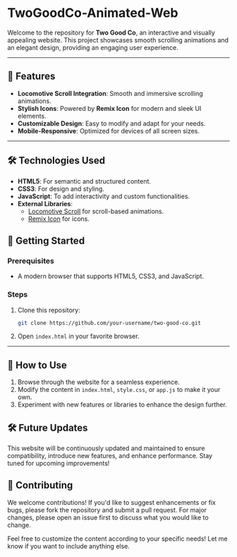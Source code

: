# TwoGoodCo-Animated-Web

Welcome to the repository for **Two Good Co**, an interactive and visually appealing website. This project showcases smooth scrolling animations and an elegant design, providing an engaging user experience.

---

## 🚀 Features

- **Locomotive Scroll Integration**: Smooth and immersive scrolling animations.
- **Stylish Icons**: Powered by **Remix Icon** for modern and sleek UI elements.
- **Customizable Design**: Easy to modify and adapt for your needs.
- **Mobile-Responsive**: Optimized for devices of all screen sizes.

---

## 🛠️ Technologies Used

- **HTML5**: For semantic and structured content.
- **CSS3**: For design and styling.
- **JavaScript**: To add interactivity and custom functionalities.
- **External Libraries**:
  - [Locomotive Scroll](https://locomotivemtl.github.io/locomotive-scroll/) for scroll-based animations.
  - [Remix Icon](https://remixicon.com/) for icons.


## 📖 Getting Started

### Prerequisites

- A modern browser that supports HTML5, CSS3, and JavaScript.

### Steps

1. Clone this repository:
   ```bash
   git clone https://github.com/your-username/two-good-co.git
   ```
2. Open `index.html` in your favorite browser.

---

## 🌟 How to Use

1. Browse through the website for a seamless experience.
2. Modify the content in `index.html`, `style.css`, or `app.js` to make it your own.
3. Experiment with new features or libraries to enhance the design further.

## 🛠️ Future Updates

This website will be continuously updated and maintained to ensure compatibility, introduce new features, and enhance performance. Stay tuned for upcoming improvements!

## 🤝 Contributing

We welcome contributions! If you'd like to suggest enhancements or fix bugs, please fork the repository and submit a pull request. For major changes, please open an issue first to discuss what you would like to change.

Feel free to customize the content according to your specific needs! Let me know if you want to include anything else.
